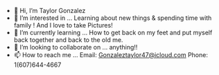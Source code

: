 - 👋 Hi, I’m Taylor Gonzalez 
- 👀 I’m interested in ... Learning about new things & spending time with family ! And I love to take Pictures!
- 🌱 I’m currently learning ... How to get back on my feet and put myself back together and back to the old me.
- 💞️ I’m looking to collaborate on ... anything!!
- 📫 How to reach me ... Email: Gonzaleztaylor47@icloud.com 
                         Phone: 1(607)644-4667

<!---
gonzaleztaylor47/gonzaleztaylor47 is a ✨ special ✨ repository because its `README.md` (this file) appears on your GitHub profile.
You can click the Preview link to take a look at your changes.
--->
